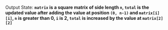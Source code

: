 Output State: **`matrix` is a square matrix of side length `n`, `total` is the updated value after adding the value at position `(0, n-1)` and `matrix[i][i]`, `n` is greater than 0, `i` is 2, `total` is increased by the value at `matrix[2][2]`**